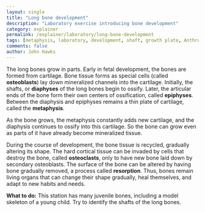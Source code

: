 ```yaml
---
layout: single 
title: "Long bone development" 
description: "Laboratory exercise introducing bone development" 
category: explainer
permalink: /explainer/laboratory/long-bone-development
tags: [metaphysis, laboratory, development, shaft, growth plate, Anthropology 105, epiphysis, osteoblast, explainer, osteoclast, diaphysis] 
comments: false 
author: John Hawks 
---
```



The long bones grow in parts. Early in fetal development, the bones are formed from cartilage. Bone tissue forms as special cells (called <strong>osteoblasts</strong>) lay down mineralized channels into the cartilage. Initially, the shafts, or <strong>diaphyses</strong> of the long bones begin to ossify. Later, the articular ends of the bone form their own centers of ossification, called <strong>epiphyses</strong>. Between the diaphysis and epiphyses remains a thin plate of cartilage, called the <strong>metaphysis</strong>. 

As the bone grows, the metaphysis constantly adds new cartilage, and the diaphysis continues to ossify into this cartilage. So the bone can grow even as parts of it have already become mineralized tissue. 


During the course of development, the bone tissue is recycled, gradually altering its shape. The hard cortical tissue can be invaded by cells that destroy the bone, called <strong>osteoclasts</strong>, only to have new bone laid down by secondary osteoblasts. The surface of the bone can be altered by having bone gradually removed, a process called <strong>resorption</strong>. Thus, bones remain living organs that can change their shape gradually, heal themselves, and adapt to new habits and needs. 




<strong>What to do:</strong> This station has many juvenile bones, including a model skeleton of a young child. Try to identify the shafts of the long bones. 


